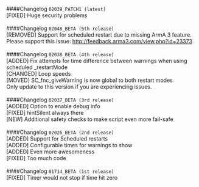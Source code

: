 ####Changelog `02039_PATCH1 (latest)` <br />
[FIXED] Huge security problems <br />
<br />
####Changelog `02048_BETA (5th release)` <br />
[REMOVED] Support for scheduled restart due to missing ArmA 3 feature. <br />
Please support this issue:
http://feedback.arma3.com/view.php?id=23373 <br />
<br />
####Changelog `02038_BETA (4th release)` <br />
[ADDED] Fix attempts for time difference between warnings when using scheduled _restartMode <br />
[CHANGED] Loop speeds <br />
[MOVED] SC_fnc_giveWarning is now global to both restart modes <br />
Only update to this version if you are experiencing issues. <br />
<br />
####Changelog `02037_BETA (3rd release)` <br />
[ADDED] Option to enable debug info <br />
[FIXED] hintSilent always there <br />
[NEW] Additional safety checks to make script even more fail-safe <br />
<br />
####Changelog `02026_BETA (2nd release)` <br />
[ADDED] Support for Scheduled restarts <br />
[ADDED] Configurable times for warnings to show <br />
[ADDED] Even more awesomeness <br />
[FIXED] Too much code <br />
<br />
####Changelog `01714_BETA (1st release)` <br />
[FIXED] Timer would not stop if time hit zero